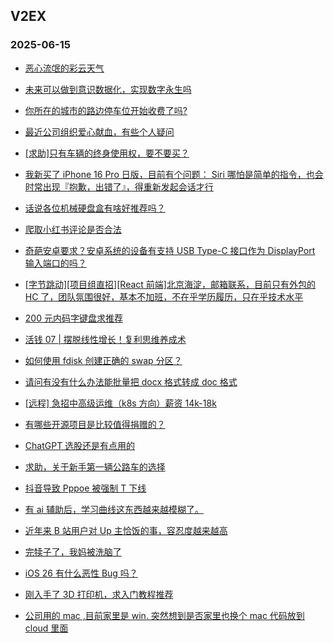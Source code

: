 ## V2EX 
### 2025-06-15

+ [恶心流氓的彩云天气](https://www.v2ex.com/t/1138528)

+ [未来可以做到意识数据化，实现数字永生吗](https://www.v2ex.com/t/1138534)

+ [你所在的城市的路边停车位开始收费了吗?](https://www.v2ex.com/t/1138543)

+ [最近公司组织爱心献血，有些个人疑问](https://www.v2ex.com/t/1138594)

+ [[求助]只有车辆的终身使用权，要不要买？](https://www.v2ex.com/t/1138512)

+ [我新买了 iPhone 16 Pro 日版，目前有个问题： Siri 哪怕是简单的指令，也会时常出现『抱歉，出错了』，得重新发起会话才行](https://www.v2ex.com/t/1138532)

+ [话说各位机械硬盘盒有啥好推荐吗？](https://www.v2ex.com/t/1138520)

+ [爬取小红书评论是否合法](https://www.v2ex.com/t/1138599)

+ [奇葩安卓要求？安卓系统的设备有支持 USB Type-C 接口作为 DisplayPort 输入端口的吗？](https://www.v2ex.com/t/1138523)

+ [[字节跳动][项目组直招][React 前端]北京海淀，邮箱联系，目前只有外包的 HC 了，团队氛围很好，基本不加班，不在乎学历履历，只在乎技术水平](https://www.v2ex.com/t/1138519)

+ [200 元内码字键盘求推荐](https://www.v2ex.com/t/1138531)

+ [活钱 07 | 摆脱线性增长！复利思维养成术](https://www.v2ex.com/t/1138539)

+ [如何使用 fdisk 创建正确的 swap 分区？](https://www.v2ex.com/t/1138590)

+ [请问有没有什么办法能批量把 docx 格式转成 doc 格式](https://www.v2ex.com/t/1138561)

+ [[远程] 急招中高级运维（k8s 方向）薪资 14k-18k](https://www.v2ex.com/t/1138595)

+ [有哪些开源项目是比较值得捐赠的？](https://www.v2ex.com/t/1138596)

+ [ChatGPT 选股还是有点用的](https://www.v2ex.com/t/1138564)

+ [求助，关于新手第一辆公路车的选择](https://www.v2ex.com/t/1138618)

+ [抖音导致 Pppoe 被强制 T 下线](https://www.v2ex.com/t/1138608)

+ [有 ai 辅助后，学习曲线这东西越来越模糊了。](https://www.v2ex.com/t/1138632)

+ [近年来 B 站用户对 Up 主恰饭的事，容忍度越来越高](https://www.v2ex.com/t/1138643)

+ [完犊子了，我妈被洗脑了](https://www.v2ex.com/t/1138669)

+ [iOS 26 有什么恶性 Bug 吗？](https://www.v2ex.com/t/1138653)

+ [刚入手了 3D 打印机，求入门教程推荐](https://www.v2ex.com/t/1138639)

+ [公司用的 mac ,目前家里是 win. 突然想到是否家里也换个 mac 代码放到 cloud 里面](https://www.v2ex.com/t/1138628)

